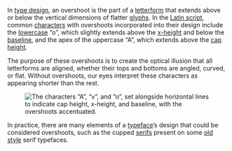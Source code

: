 
In [type design](/glossary/type_design), an overshoot is the part of a [letterform](/glossary/letterform) that extends above or below the vertical dimensions of flatter [glyphs](/glossary/glyph). In the [Latin script](/glossary/latin), common [characters](/glossary/character) with overshoots incorporated into their design include the [lowercase](/glossary/uppercase_lowercase) “o”, which slightly extends above the [x-height](/glossary/x_height) and below the [baseline](/glossary/baseline), and the apex of the uppercase “A”, which extends above the [cap height](/glossary/cap_height).

The purpose of these overshoots is to create the optical illusion that all letterforms are aligned, whether their tops and bottoms are angled, curved, or flat. Without overshoots, our eyes interpret these characters as appearing shorter than the rest.

<figure>

![The characters “A”, “v”, and “o”, set alongside horizontal lines to indicate cap height, x-height, and baseline, with the overshoots accentuated.](images/thumbnail.svg)

</figure>

In practice, there are many elements of a [typeface](/glossary/typeface)’s design that could be considered overshoots, such as the cupped [serifs](/glossary/serif) present on some [old style](/glossary/humanist_old_style) serif typefaces. 
